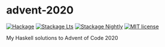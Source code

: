 # advent-2020

[![Hackage](https://img.shields.io/hackage/v/advent-2020.svg?logo=haskell)](https://hackage.haskell.org/package/advent-2020)
[![Stackage Lts](http://stackage.org/package/advent-2020/badge/lts)](http://stackage.org/lts/package/advent-2020)
[![Stackage Nightly](http://stackage.org/package/advent-2020/badge/nightly)](http://stackage.org/nightly/package/advent-2020)
[![MIT license](https://img.shields.io/badge/license-MIT-blue.svg)](LICENSE)

My Haskell solutions to Advent of Code 2020

